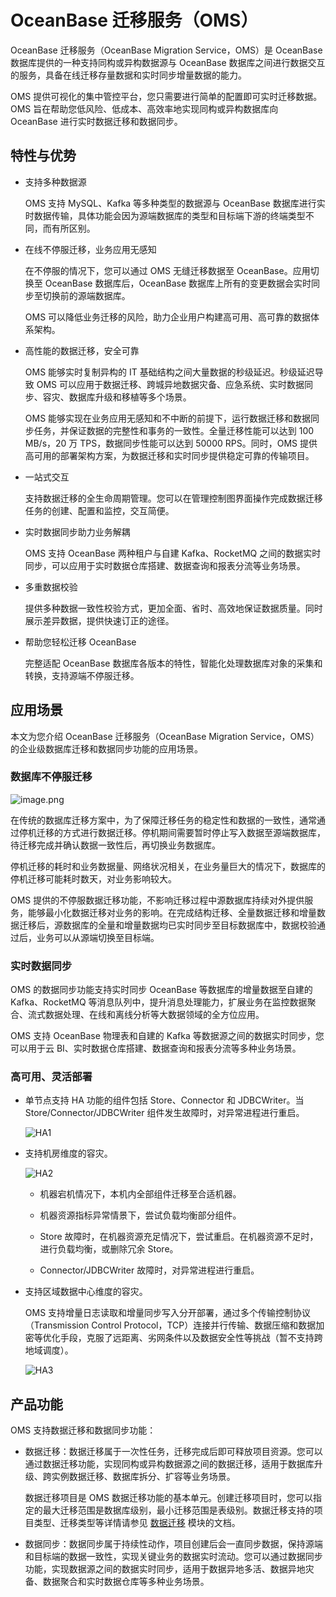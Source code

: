 # OceanBase 迁移服务（OMS）

OceanBase 迁移服务（OceanBase Migration Service，OMS）是 OceanBase 数据库提供的一种支持同构或异构数据源与 OceanBase 数据库之间进行数据交互的服务，具备在线迁移存量数据和实时同步增量数据的能力。

OMS 提供可视化的集中管控平台，您只需要进行简单的配置即可实时迁移数据。OMS 旨在帮助您低风险、低成本、高效率地实现同构或异构数据库向 OceanBase 进行实时数据迁移和数据同步。

## 特性与优势

* 支持多种数据源

  OMS 支持 MySQL、Kafka 等多种类型的数据源与 OceanBase 数据库进行实时数据传输，具体功能会因为源端数据库的类型和目标端下游的终端类型不同，而有所区别。

* 在线不停服迁移，业务应用无感知

  在不停服的情况下，您可以通过 OMS 无缝迁移数据至 OceanBase。应用切换至 OceanBase 数据库后，OceanBase 数据库上所有的变更数据会实时同步至切换前的源端数据库。

  OMS 可以降低业务迁移的风险，助力企业用户构建高可用、高可靠的数据体系架构。

* 高性能的数据迁移，安全可靠

  OMS 能够实时复制异构的 IT 基础结构之间大量数据的秒级延迟。秒级延迟导致 OMS 可以应用于数据迁移、跨城异地数据灾备、应急系统、实时数据同步、容灾、数据库升级和移植等多个场景。

  OMS 能够实现在业务应用无感知和不中断的前提下，运行数据迁移和数据同步任务，并保证数据的完整性和事务的一致性。全量迁移性能可以达到 100 MB/s，20 万 TPS，数据同步性能可以达到 50000 RPS。同时，OMS 提供高可用的部署架构方案，为数据迁移和实时同步提供稳定可靠的传输项目。

* 一站式交互

  支持数据迁移的全生命周期管理。您可以在管理控制图界面操作完成数据迁移任务的创建、配置和监控，交互简便。

* 实时数据同步助力业务解耦

  OMS 支持 OceanBase 两种租户与自建 Kafka、RocketMQ 之间的数据实时同步，可以应用于实时数据仓库搭建、数据查询和报表分流等业务场景。

* 多重数据校验

  提供多种数据一致性校验方式，更加全面、省时、高效地保证数据质量。同时展示差异数据，提供快速订正的途径。

* 帮助您轻松迁移 OceanBase

  完整适配 OceanBase 数据库各版本的特性，智能化处理数据库对象的采集和转换，支持源端不停服迁移。

## 应用场景

本文为您介绍 OceanBase 迁移服务（OceanBase Migration Service，OMS）的企业级数据库迁移和数据同步功能的应用场景。

### 数据库不停服迁移

![image.png](https://obbusiness-private.oss-cn-shanghai.aliyuncs.com/doc/img/oms/oms-enterprise/%E5%BA%94%E7%94%A8%E5%9C%BA%E6%99%AF.png)

在传统的数据库迁移方案中，为了保障迁移任务的稳定性和数据的一致性，通常通过停机迁移的方式进行数据迁移。停机期间需要暂时停止写入数据至源端数据库，待迁移完成并确认数据一致性后，再切换业务数据库。

停机迁移的耗时和业务数据量、网络状况相关，在业务量巨大的情况下，数据库的停机迁移可能耗时数天，对业务影响较大。

OMS 提供的不停服数据迁移功能，不影响迁移过程中源数据库持续对外提供服务，能够最小化数据迁移对业务的影响。在完成结构迁移、全量数据迁移和增量数据迁移后，源数据库的全量和增量数据均已实时同步至目标数据库中，数据校验通过后，业务可以从源端切换至目标端。

### 实时数据同步

OMS 的数据同步功能支持实时同步 OceanBase 等数据库的增量数据至自建的 Kafka、RocketMQ 等消息队列中，提升消息处理能力，扩展业务在监控数据聚合、流式数据处理、在线和离线分析等大数据领域的全方位应用。

OMS 支持 OceanBase 物理表和自建的 Kafka 等数据源之间的数据实时同步，您可以用于云 BI、实时数据仓库搭建、数据查询和报表分流等多种业务场景。

### 高可用、灵活部署

* 单节点支持 HA 功能的组件包括 Store、Connector 和 JDBCWriter。当 Store/Connector/JDBCWriter 组件发生故障时，对异常进程进行重启。

  ![HA1](https://obbusiness-private.oss-cn-shanghai.aliyuncs.com/doc/img/oms/oms-enterprise/HA1.png)

* 支持机房维度的容灾。

  ![HA2](https://obbusiness-private.oss-cn-shanghai.aliyuncs.com/doc/img/oms/oms-enterprise/HA2.png)

  * 机器宕机情况下，本机内全部组件迁移至合适机器。

  * 机器资源指标异常情景下，尝试负载均衡部分组件。

  * Store 故障时，在机器资源充足情况下，尝试重启。在机器资源不足时，进行负载均衡，或删除冗余 Store。

  * Connector/JDBCWriter 故障时，对异常进程进行重启。

* 支持区域数据中心维度的容灾。

  OMS 支持增量日志读取和增量同步写入分开部署，通过多个传输控制协议（Transmission Control Protocol，TCP）连接并行传输、数据压缩和数据加密等优化手段，克服了远距离、劣网条件以及数据安全性等挑战（暂不支持跨地域调度）。

  ![HA3](https://obbusiness-private.oss-cn-shanghai.aliyuncs.com/doc/img/oms/oms-enterprise/HA3.png)

## 产品功能

OMS 支持数据迁移和数据同步功能：

* 数据迁移：数据迁移属于一次性任务，迁移完成后即可释放项目资源。您可以通过数据迁移功能，实现同构或异构数据源之间的数据迁移，适用于数据库升级、跨实例数据迁移、数据库拆分、扩容等业务场景。

    数据迁移项目是 OMS 数据迁移功能的基本单元。创建迁移项目时，您可以指定的最大迁移范围是数据库级别，最小迁移范围是表级别。数据迁移支持的项目类型、迁移类型等详情请参见 [数据迁移](../../5.data-migration/1.data-migration-overview.md) 模块的文档。

* 数据同步：数据同步属于持续性动作，项目创建后会一直同步数据，保持源端和目标端的数据一致性，实现关键业务的数据实时流动。您可以通过数据同步功能，实现数据源之间的数据实时同步，适用于数据异地多活、数据异地灾备、数据聚合和实时数据仓库等多种业务场景。

